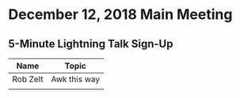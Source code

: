# December 12, 2018 Main Meeting
## 5-Minute Lightning Talk Sign-Up

Name | Topic
--- | --- 
Rob Zelt | Awk this way
<your name here> | <your topic here>
  
